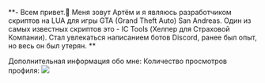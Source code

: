 **- Всем привет.👋 Меня зовут Артём и я являюсь разработчиком скриптов на LUA для игры GTA (Grand Theft Auto) San Andreas. Один из самых известных скриптов это - IC Tools (Хелпер для Страховой Компании). Стал увлекаться написанием ботов Discord, ранее был опыт, но весь он был утерян. **

Дополнительная информация обо мне:
Количество просмотров профиля:
![](https://komarev.com/ghpvc/?username=suarezdeveloper=green)

<!---
suarezdeveloper/suarezdeveloper is a ✨ special ✨ repository because its `README.md` (this file) appears on your GitHub profile.
You can click the Preview link to take a look at your changes.
--->
